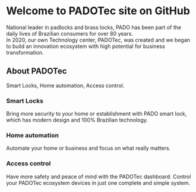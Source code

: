 # Welcome to PADOTec site on GitHub 

National leader in padlocks and brass locks, PADO has been part of the daily lives of Brazilian consumers for over 80 years.  
In 2020, our own Technology center, PADOTec, was created and we began to build an innovation ecosystem with high potential for business transformation.

## About PADOTec

Smart Locks, Home automation, Access control.

### Smart Locks

Bring more security to your home or establishment with PADO smart lock, which has modern design and 100% Brazilian technology.

### Home automation

Automate your home or business and focus on what really matters.

### Access control

Have more safety and peace of mind with the PADOTec dashboard. Control your PADOTec ecosystem devices in just one complete and simple system.
